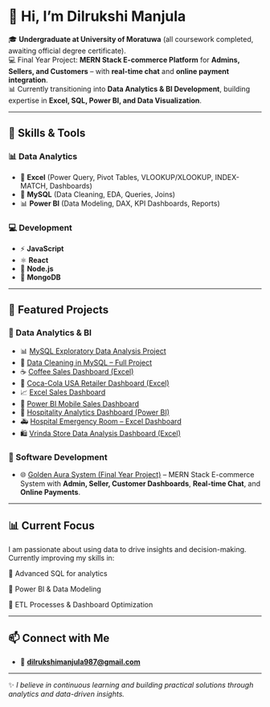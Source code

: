 # 👋 Hi, I’m Dilrukshi Manjula  

🎓 **Undergraduate at University of Moratuwa** (all coursework completed, awaiting official degree certificate).  
💻 Final Year Project: **MERN Stack E-commerce Platform** for **Admins, Sellers, and Customers** – with **real-time chat** and **online payment integration**.  
📊 Currently transitioning into **Data Analytics & BI Development**, building expertise in **Excel, SQL, Power BI, and Data Visualization**.  

---

## 🚀 Skills & Tools  

### 📊 Data Analytics  
- 📗 **Excel** (Power Query, Pivot Tables, VLOOKUP/XLOOKUP, INDEX-MATCH, Dashboards)  
- 🐬 **MySQL** (Data Cleaning, EDA, Queries, Joins)  
- 📊 **Power BI** (Data Modeling, DAX, KPI Dashboards, Reports)  

### 💻 Development  
- ⚡ **JavaScript**  
- ⚛️ **React**  
- 🌱 **Node.js**  
- 🍃 **MongoDB**  
---

## 📂 Featured Projects  

### 🔹 Data Analytics & BI  
- 📊 [MySQL Exploratory Data Analysis Project](https://github.com/DilrukshiManjula07/MySQL_Exploratory_Data_Analysis_Full_Project.git)  
- 🧹 [Data Cleaning in MySQL – Full Project](https://github.com/DilrukshiManjula07/Data_Cleaning_MySQL_Full_Project.git)  
- ☕ [Coffee Sales Dashboard (Excel)](https://github.com/DilrukshiManjula07/COFFEE-SALES-DASHBOARD-Excel-.git)  
- 🥤 [Coca-Cola USA Retailer Dashboard (Excel)](https://github.com/DilrukshiManjula07/Coca-Cola-USA_Retailer_Dashboard.git)  
- 📈 [Excel Sales Dashboard](https://github.com/DilrukshiManjula07/Excel-Sales-Dashboard.git)  
- 📱 [Power BI Mobile Sales Dashboard](https://github.com/DilrukshiManjula07/Power-BI-Mobile-Sales-Dashboard.git)  
- 🏨 [Hospitality Analytics Dashboard (Power BI)](https://github.com/DilrukshiManjula07/Hospitality-Analytics-Dashboard_Power-BI.git)  
- 🚑 [Hospital Emergency Room – Excel Dashboard](https://github.com/DilrukshiManjula07/Full-Excel-Dashboard-of-Hospital_Emergency_Room.git)  
- 🛍️ [Vrinda Store Data Analysis Dashboard (Excel)](https://github.com/DilrukshiManjula07/Vrinda-Store-Data-Analysis-Dashboard.git)  

### 🔹 Software Development  
- 🌐 [Golden Aura System (Final Year Project)](https://github.com/DilrukshiManjula07/Golden_Aura_System.git) – MERN Stack E-commerce System with **Admin, Seller, Customer Dashboards**, **Real-time Chat**, and **Online Payments**.  

---

## 📊 Current Focus

I am passionate about using data to drive insights and decision-making.
Currently improving my skills in:

📌 Advanced SQL for analytics

📌 Power BI & Data Modeling

📌 ETL Processes & Dashboard Optimization

---

## 📫 Connect with Me  


- 📧 **dilrukshimanjula987@gmail.com**  

---

✨ *I believe in continuous learning and building practical solutions through analytics and data-driven insights.*  
